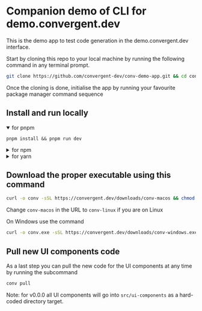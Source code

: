 # Companion demo of CLI for demo.convergent.dev

This is the demo app to test code generation in the demo.convergent.dev interface.

Start by cloning this repo to your local machine by running the following command in any terminal prompt.

```bash 
git clone https://github.com/convergent-dev/conv-demo-app.git && cd conv-demo-app

```
Once the cloning is done, initialise the app by running your favourite package manager command sequence
## Install and run locally

<details open>
  <summary>for pnpm</summary>
  <pre><code>pnpm install && pnpm run dev</code></pre>
</details>

<details>
  <summary>for npm</summary>
  <pre><code>npm install && npm run dev</code></pre>
</details>

<details>
  <summary>for yarn</summary>
  <pre><code>yarn install && yarn run dev</code></pre>
</details>

## Download the proper executable using this command
```bash
curl -o conv -sSL https://convergent.dev/downloads/conv-macos && chmod +x conv
```
Change `conv-macos` in the URL to `conv-linux` if you are on Linux

On Windows use the command
```bash
curl -o conv.exe -sSL https://convergent.dev/downloads/conv-windows.exe
```

## Pull new UI components code
As a last step you can pull the new code for the UI components at any time by running the subcommand
```bash
conv pull
```

Note: for v0.0.0 all UI components will go into `src/ui-components` as a hard-coded directory target.
